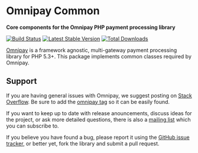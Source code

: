 # Omnipay Common

**Core components for the Omnipay PHP payment processing library**

[![Build Status](https://travis-ci.org/thephpleague/omnipay-common.png?branch=master)](https://travis-ci.org/thephpleague/omnipay-common)
[![Latest Stable Version](https://poser.pugx.org/omnipay/common/version.png)](https://packagist.org/packages/omnipay/common)
[![Total Downloads](https://poser.pugx.org/omnipay/common/d/total.png)](https://packagist.org/packages/omnipay/common)

[Omnipay](https://github.com/thephpleague/omnipay) is a framework agnostic, multi-gateway payment
processing library for PHP 5.3+. This package implements common classes required by Omnipay.

## Support

If you are having general issues with Omnipay, we suggest posting on
[Stack Overflow](http://stackoverflow.com/). Be sure to add the
[omnipay tag](http://stackoverflow.com/questions/tagged/omnipay) so it can be easily found.

If you want to keep up to date with release anouncements, discuss ideas for the project,
or ask more detailed questions, there is also a [mailing list](https://groups.google.com/forum/#!forum/omnipay) which
you can subscribe to.

If you believe you have found a bug, please report it using the [GitHub issue tracker](https://github.com/thephpleague/omnipay-common/issues),
or better yet, fork the library and submit a pull request.

